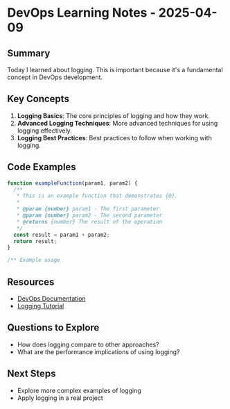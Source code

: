 # DevOps Learning Notes - 2025-04-09

## Summary

Today I learned about logging. This is important because it's a fundamental concept in DevOps development.

## Key Concepts

1. **Logging Basics**: The core principles of logging and how they work.
2. **Advanced Logging Techniques**: More advanced techniques for using logging effectively.
3. **Logging Best Practices**: Best practices to follow when working with logging.

## Code Examples

```javascript
function exampleFunction(param1, param2) {
  /**
   * This is an example function that demonstrates {0}.
   *
   * @param {number} param1 - The first parameter
   * @param {number} param2 - The second parameter
   * @returns {number} The result of the operation
   */
  const result = param1 + param2;
  return result;
}

/** Example usage

```

## Resources

- [DevOps Documentation](https://example.com/devops-docs)
- [Logging Tutorial](https://example.com/devops/logging)

## Questions to Explore

- How does logging compare to other approaches?
- What are the performance implications of using logging?

## Next Steps

- Explore more complex examples of logging
- Apply logging in a real project
